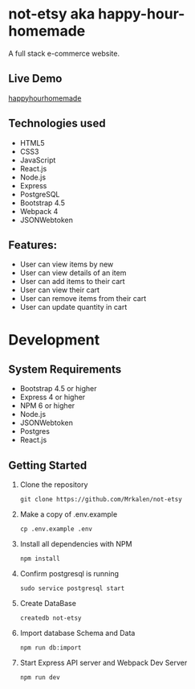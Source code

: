 # not-etsy aka happy-hour-homemade

A full stack e-commerce website.

## Live Demo 

[happyhourhomemade](https://happyhourhomemade.herokuapp.com/)

## Technologies used

  - HTML5
  - CSS3
  - JavaScript
  - React.js
  - Node.js
  - Express
  - PostgreSQL
  - Bootstrap 4.5
  - Webpack 4
  - JSONWebtoken

## Features: 

  - User can view items by new
  - User can view details of an item
  - User can add items to their cart
  - User can view their cart
  - User can remove items from their cart
  - User can update quantity in cart
  
# Development

## System Requirements
  - Bootstrap 4.5 or higher
  - Express 4 or higher
  - NPM 6 or higher
  - Node.js
  - JSONWebtoken
  - Postgres
  - React.js
 
 ## Getting Started
 
 1. Clone the repository
    ```
    git clone https://github.com/Mrkalen/not-etsy
    ```
 2. Make a copy of .env.example
    ```
    cp .env.example .env
    ```
 3. Install all dependencies with NPM
    ```
    npm install
    ```
 4. Confirm postgresql is running
    ```
    sudo service postgresql start
    ```
 5. Create DataBase
    ```
    createdb not-etsy
    ```
 6. Import database Schema and Data
    ```
    npm run db:import
    ```
 7. Start Express API server and Webpack Dev Server
    ```
    npm run dev
    ```
